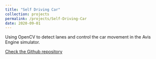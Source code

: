 ```yaml
---
title: "Self Driving Car"
collection: projects
permalink: /projects/Self-Driving-Car
date: 2020-09-01
---
```

Using OpenCV to detect lanes and control the car movement in the Avis Engine simulator.

[Check the Github repository](https://github.com/MohammadJRanjbar/My-Machine-Learning-and-Computer-Vision-Course)
